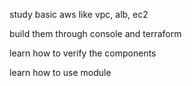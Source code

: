 study basic aws like vpc, alb, ec2

build them through console and terraform

learn how to verify the components

learn how to use module